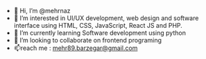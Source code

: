 - 👋 Hi, I’m @mehrnaz
- 👀 I’m interested in UI/UX development, web design and software interface using HTML, CSS, JavaScript, React JS and PHP. 
- 🌱 I’m currently learning Software development using python
- 💞️ I’m looking to collaborate on frontend programing
- 📫reach me :  mehr89.barzegar@gmail.com

<!---
mehrnaz-mbn/mehrnaz-mbn is a ✨ special ✨ repository because its `README.md` (this file) appears on your GitHub profile.
You can click the Preview link to take a look at your changes.
--->
